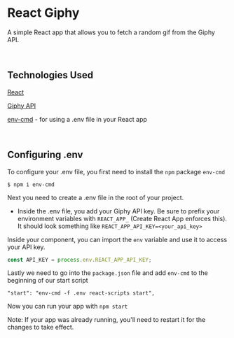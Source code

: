 # React Giphy

A simple React app that allows you to fetch a random gif from the Giphy API.

<br>

## Technologies Used
[React](https://reactjs.org/) 

[Giphy API](https://developers.giphy.com/docs/api)

[env-cmd](https://www.npmjs.com/package/env-cmd) - for using a .env file in your React app

<br>

## Configuring .env

To configure your .env file, you first need to install the `npm` package `env-cmd`
 
    $ npm i env-cmd

Next you need to create a .env file in the root of your project.

- Inside the .env file, you add your Giphy API key. Be sure to prefix your environment variables with `REACT_APP_` (Create React App enforces this). It should look something like `REACT_APP_API_KEY=<your_api_key>`

Inside your component, you can import the `env` variable and use it to access your API key.

```javascript
const API_KEY = process.env.REACT_APP_API_KEY;
```

Lastly we need to go into the `package.json` file and add `env-cmd` to the beginning of our start script

    "start": "env-cmd -f .env react-scripts start",


Now you can run your app with `npm start`

Note: If your app was already running, you'll need to restart it for the changes to take effect.